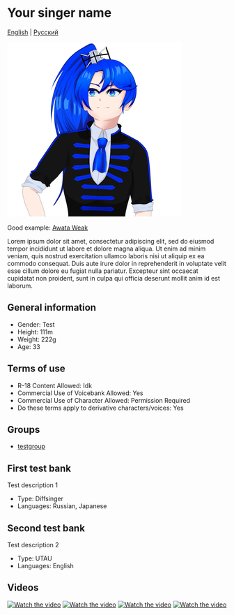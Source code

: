 # Your singer name
[English](README.md) | [Русский](README.ru.md)

![Avatar](/image.png)

Good example: [Awata Weak](https://github.com/hhskt/Awata_Weak)

Lorem ipsum dolor sit amet, consectetur adipiscing elit, sed do eiusmod tempor incididunt ut labore et dolore magna aliqua. Ut enim ad minim veniam, quis nostrud exercitation ullamco laboris nisi ut aliquip ex ea commodo consequat. Duis aute irure dolor in reprehenderit in voluptate velit esse cillum dolore eu fugiat nulla pariatur. Excepteur sint occaecat cupidatat non proident, sunt in culpa qui officia deserunt mollit anim id est laborum.

## General information
- Gender: Test
- Height: 111m
- Weight: 222g
- Age: 33

## Terms of use
- R-18 Content Allowed: Idk
- Commercial Use of Voicebank Allowed: Yes
- Commercial Use of Character Allowed: Permission Required
- Do these terms apply to derivative characters/voices: Yes

## Groups
- [testgroup](https://github.com/ViSingers/group-template)

## First test bank
Test description 1
- Type: Diffsinger
- Languages: Russian, Japanese

## Second test bank
Test description 2
- Type: UTAU
- Languages: English

## Videos
[![Watch the video](https://img.youtube.com/vi/k4T8HeK-ZIg/mqdefault.jpg)](https://youtu.be/k4T8HeK-ZIg)
[![Watch the video](https://img.youtube.com/vi/k4T8HeK-ZIg/mqdefault.jpg)](https://youtu.be/k4T8HeK-ZIg)
[![Watch the video](https://img.youtube.com/vi/k4T8HeK-ZIg/mqdefault.jpg)](https://youtu.be/StlZnXhwnk4)
[![Watch the video](https://img.youtube.com/vi/k4T8HeK-ZIg/mqdefault.jpg)](https://youtu.be/k4T8HeK-ZIg)
